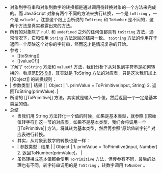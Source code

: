 - 对象到字符串和对象到数字的转换都是通过调用待转换对象的一个方法来完成的。而 JavaScript 对象有两个不同的方法来执行转换，一个是 `toString` ，一个是 `valueOf` 。注意这个跟上面所说的 `ToString` 和 `ToNumber` 是不同的，这两个方法是真实暴露出来的方法。
- 所有的对象除了 `null` 和 `undefined` 之外的任何值都具有 `toString` 方法，通常情况下，它和使用 `String` 方法返回的结果一致。 `toString` 方法的作用在于返回一个反映这个对象的字符串，然而这才是情况复杂的开始。
- 参考：
	- [[toString]]
	- [[valueOf]]
- 了解了 `toString` 方法和 `valueOf` 方法，我们分析下从对象到字符串是如何转换的。看规范[ES5 9.8](http://es5.github.io/#x9.8)，其实就是 ToString 方法的对应表，只是这次我们加上 [[Object]] 的转换规则：
- | 参数类型 | 结果 |
  | Object | 1. primValue = ToPrimitive(input, String) 2. 返回ToString(primValue). |
- 所谓的 [[ToPrimitive]] 方法，其实就是输入一个值，然后返回一个一定是基本类型的值。
- 总结
	- 当我们用 String 方法转化一个值的时候，如果是基本类型，就参照 [[原始值转字符]] 这一节的对应表，如果不是基本类型，我们会将调用一个 [[ToPrimitive]]  方法，将其转为基本类型，然后再参照“原始值转字符” 对应表进行转换。
	- 其实，从对象到数字的转换也是一样：
	- | 参数类型 | 结果 |
	  | Object | 1. primValue = ToPrimitive(input, Number) 2. 返回ToNumber(primValue)。 |
	- 虽然转换成基本值都会使用 `ToPrimitive` 方法，但传参有不同，最后的处理也有不同，转字符串调用的是 `ToString` ，转数字调用 `ToNumber` 。